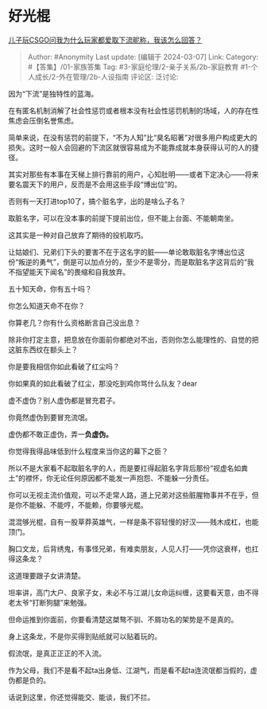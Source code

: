 # 好光棍
[儿子玩CSGO问我为什么玩家都爱取下流昵称，我该怎么回答？](https://www.zhihu.com/question/640399978/answer/3415486850)

> Author: #Anonymity
> Last update: [编辑于 2024-03-07]
> Link:
> Category: #【答集】/01-家族答集
> Tag: #3-家庭伦理/2-亲子关系/2b-家庭教育 #1-个人成长/2-外在管理/2b-人设指南
> 评论区:
> 泛讨论:

因为“下流”是独特性的蓝海。

在有匿名机制消解了社会性惩罚或者根本没有社会性惩罚机制的场域，人的存在性焦虑会压倒名誉焦虑。

简单来说，在没有惩罚的前提下，“不为人知”比“臭名昭著”对很多用户构成更大的损失。这时一般人会回避的下流区就很容易成为不能靠成就本身获得认可的人的捷径。

其实对那些有本事在天梯上排行靠前的用户，心知肚明——或者下定决心——将来要名震天下的用户，反而是不会用这些手段“博出位”的。

否则有一天打进top10了，搞个脏名字，出的是啥么子名？

取脏名字，可以在没本事的前提下提前出位，但不能上台面、不能朝南坐。

这其实是一种对自己放弃了期待的投机取巧。

让姑娘们、兄弟们下头的要害不在于这名字的脏——单论敢取脏名字博出位这份“叛逆的勇气”，倒是可以加点分的，至少不是零分，而是取脏名字这背后的“我不指望能天下闻名”的畏缩和自我放弃。

五十知天命，你有五十吗？

你怎么知道天命不在你？

你算老几？你有什么资格断言自己没出息？

除非你打定主意，把息放在你面前你都绝对不出，否则你怎么能理性的、自觉的把这脏东西纹在额头上？

你是要我相信你如此看破了红尘吗？

你如果真的如此看破了红尘，那没吃到鸡你骂什么队友？dear

虚不虚伪？别人虚伪都是冒充君子。

你竟然虚伪到要冒充流氓。

虚伪都不敢正虚伪，弄一**负虚伪。**

你觉得我得品味低到什么程度来当你这的幕下之臣？

所以不是大家看不起取脏名字的人，而是要扛得起脏名字背后那份“视虚名如粪土”的襟怀，你无论任何原因都不能发一声抱怨、不能躲一分责任。

你可以无视主流价值观，可以不走常人路，道上兄弟对这些脏腥物事并不在乎，但是你不能躲、不能哼，不能赖，你要够光棍。

混混够光棍，自有一股草莽英雄气，一样是条不容轻慢的好汉——贱木成杠，也能顶门。

胸口文龙，后背绣鬼，有事怪兄弟，有难卖朋友，人见人打——凭你这衰样，也扛得这条龙？

这道理要跟子女讲清楚。

坦率讲，高门大户、良家子女，未必不与江湖儿女命运纠缠，这要看天意，由不得老太爷“打断狗腿”来勉强。

但命运推到你面前，你要看清楚这桀骜不驯、不屑功名的架势是不是真的。

身上这条龙，不是你买得到贴纸就可以贴着玩的。

假流氓，是真正正正的不入流。

作为父母，我们不是看不起ta出身低、江湖气，而是看不起ta连流氓都当假的，虚伪都是负的。

话说到这里，你还觉得能交、能谈，我们不拦。
